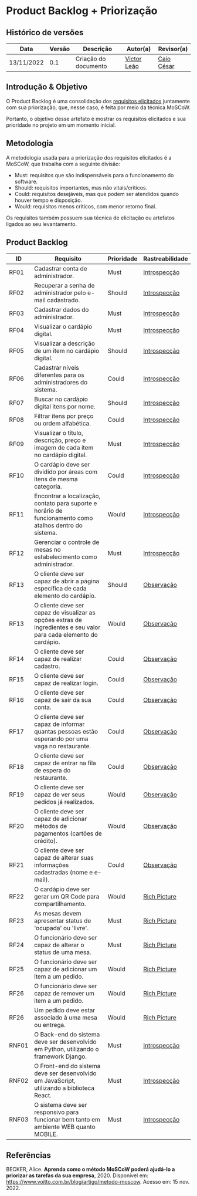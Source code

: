 # Product Backlog + Priorização

## Histórico de versões

|    Data    | Versão |      Descrição       |                   Autor(a)                    |                   Revisor(a)                    |
| ---------- | ------ | -------------------- | --------------------------------------------- | ----------------------------------------------- |
| 13/11/2022 |  0.1   | Criação do documento | [Victor Leão](https://github.com/victorleaoo) | [Caio César](https://github.com/oCaioOliveira) |

## Introdução & Objetivo

O Product Backlog é uma consolidação dos [requisitos elicitados](https://unbarqdsw2022-2.github.io/2022.2_G5_SoftSteakHouse/#/Base/AbordagemNaoEspecifica/Requisitos) juntamente com sua priorização, que, nesse caso, é feita por meio da técnica MoSCoW.

Portanto, o objetivo desse artefato é mostrar os requisitos elicitados e sua prioridade no projeto em um momento inicial.

## Metodologia

A metodologia usada para a priorização dos requisitos elicitados é a MoSCoW, que trabalha com a seguinte divisão:

- Must: requisitos que são indispensáveis para o funcionamento do software.
- Should: requisitos importantes, mas não vitais/críticos.
- Could: requisitos desejáveis, mas que podem ser atendidos quando houver tempo e disposição.
- Would: requisitos menos críticos, com menor retorno final.

Os requisitos também possuem sua técnica de elicitação ou artefatos ligados ao seu levantamento. 

## Product Backlog

| ID | Requisito | Prioridade | Rastreabilidade |
| -- | --------- | ---------- | --------------- |
| RF01 | Cadastrar conta de administrador. | Must | [Introspecção](https://unbarqdsw2022-2.github.io/2022.2_G5_SoftSteakHouse/#/Base/AbordagemNaoEspecifica/Requisitos) |
| RF02 | Recuperar a senha de administrador pelo e-mail cadastrado. | Should | [Introspecção](https://unbarqdsw2022-2.github.io/2022.2_G5_SoftSteakHouse/#/Base/AbordagemNaoEspecifica/Requisitos) |
| RF03 | Cadastrar dados do administrador. | Must | [Introspecção](https://unbarqdsw2022-2.github.io/2022.2_G5_SoftSteakHouse/#/Base/AbordagemNaoEspecifica/Requisitos) |
| RF04 | Visualizar o cardápio digital. | Must | [Introspecção](https://unbarqdsw2022-2.github.io/2022.2_G5_SoftSteakHouse/#/Base/AbordagemNaoEspecifica/Requisitos) |
| RF05 | Visualizar a descrição de um item no cardápio digital. | Should | [Introspecção](https://unbarqdsw2022-2.github.io/2022.2_G5_SoftSteakHouse/#/Base/AbordagemNaoEspecifica/Requisitos) |
| RF06 | Cadastrar níveis diferentes para os administradores do sistema. | Could | [Introspecção](https://unbarqdsw2022-2.github.io/2022.2_G5_SoftSteakHouse/#/Base/AbordagemNaoEspecifica/Requisitos) |
| RF07 | Buscar no cardápio digital itens por nome. | Should | [Introspecção](https://unbarqdsw2022-2.github.io/2022.2_G5_SoftSteakHouse/#/Base/AbordagemNaoEspecifica/Requisitos) |
| RF08 | Filtrar itens por preço ou ordem alfabética. | Could | [Introspecção](https://unbarqdsw2022-2.github.io/2022.2_G5_SoftSteakHouse/#/Base/AbordagemNaoEspecifica/Requisitos) |
| RF09 | Visualizar o título, descrição, preço e imagem de cada item no cardápio digital. | Must | [Introspecção](https://unbarqdsw2022-2.github.io/2022.2_G5_SoftSteakHouse/#/Base/AbordagemNaoEspecifica/Requisitos) |
| RF10 | O cardápio deve ser dividido por áreas com itens de mesma categoria. | Could | [Introspecção](https://unbarqdsw2022-2.github.io/2022.2_G5_SoftSteakHouse/#/Base/AbordagemNaoEspecifica/Requisitos) |
| RF11 | Encontrar a localização, contato para suporte e horário de funcionamento como atalhos dentro do sistema. | Would | [Introspecção](https://unbarqdsw2022-2.github.io/2022.2_G5_SoftSteakHouse/#/Base/AbordagemNaoEspecifica/Requisitos) |
| RF12 | Gerenciar o controle de mesas no estabelecimento como administrador. | Must | [Introspecção](https://unbarqdsw2022-2.github.io/2022.2_G5_SoftSteakHouse/#/Base/AbordagemNaoEspecifica/Requisitos) |
| RF13 | O cliente deve ser capaz de abrir a página específica de cada elemento do cardápio. | Should | [Observação](https://unbarqdsw2022-2.github.io/2022.2_G5_SoftSteakHouse/#/Base/AbordagemNaoEspecifica/Requisitos) |
| RF13 | O cliente deve ser capaz de visualizar as opções extras de ingredientes e seu valor para cada elemento do cardápio. | Would | [Observação](https://unbarqdsw2022-2.github.io/2022.2_G5_SoftSteakHouse/#/Base/AbordagemNaoEspecifica/Requisitos) |
| RF14 | O cliente deve ser capaz de realizar cadastro. | Could | [Observação](https://unbarqdsw2022-2.github.io/2022.2_G5_SoftSteakHouse/#/Base/AbordagemNaoEspecifica/Requisitos) |
| RF15 | O cliente deve ser capaz de realizar login. | Could | [Observação](https://unbarqdsw2022-2.github.io/2022.2_G5_SoftSteakHouse/#/Base/AbordagemNaoEspecifica/Requisitos) |
| RF16 | O cliente deve ser capaz de sair da sua conta. | Could | [Observação](https://unbarqdsw2022-2.github.io/2022.2_G5_SoftSteakHouse/#/Base/AbordagemNaoEspecifica/Requisitos) |
| RF17 | O cliente deve ser capaz de informar quantas pessoas estão esperando por uma vaga no restaurante. | Could | [Observação](https://unbarqdsw2022-2.github.io/2022.2_G5_SoftSteakHouse/#/Base/AbordagemNaoEspecifica/Requisitos) |
| RF18 | O cliente deve ser capaz de entrar na fila de espera do restaurante. | Could | [Observação](https://unbarqdsw2022-2.github.io/2022.2_G5_SoftSteakHouse/#/Base/AbordagemNaoEspecifica/Requisitos) |
| RF19 | O cliente deve ser capaz de ver seus pedidos já realizados. | Would | [Observação](https://unbarqdsw2022-2.github.io/2022.2_G5_SoftSteakHouse/#/Base/AbordagemNaoEspecifica/Requisitos) |
| RF20 | O cliente deve ser capaz de adicionar métodos de pagamentos (cartões de crédito). | Would | [Observação](https://unbarqdsw2022-2.github.io/2022.2_G5_SoftSteakHouse/#/Base/AbordagemNaoEspecifica/Requisitos) |
| RF21 | O cliente deve ser capaz de alterar suas informações cadastradas (nome e e-mail). | Could | [Observação](https://unbarqdsw2022-2.github.io/2022.2_G5_SoftSteakHouse/#/Base/AbordagemNaoEspecifica/Requisitos) |
| RF22 | O cardápio deve ser gerar um QR Code para compartilhamento. | Would | [Rich Picture](https://unbarqdsw2022-2.github.io/2022.2_G5_SoftSteakHouse/#/Base/AbordagemNaoEspecifica/RichPicture) |
| RF23 | As mesas devem apresentar status de 'ocupada' ou 'livre'. | Must | [Rich Picture](https://unbarqdsw2022-2.github.io/2022.2_G5_SoftSteakHouse/#/Base/AbordagemNaoEspecifica/RichPicture) |
| RF24 | O funcionário deve ser capaz de alterar o status de uma mesa. | Must | [Rich Picture](https://unbarqdsw2022-2.github.io/2022.2_G5_SoftSteakHouse/#/Base/AbordagemNaoEspecifica/RichPicture) |
| RF25 | O funcionário deve ser capaz de adicionar um item a um pedido. | Would | [Rich Picture](https://unbarqdsw2022-2.github.io/2022.2_G5_SoftSteakHouse/#/Base/AbordagemNaoEspecifica/RichPicture) |
| RF26 | O funcionário deve ser capaz de remover um item a um pedido. | Would | [Rich Picture](https://unbarqdsw2022-2.github.io/2022.2_G5_SoftSteakHouse/#/Base/AbordagemNaoEspecifica/RichPicture) |
| RF26 | Um pedido deve estar associado à uma mesa ou entrega. | Would | [Rich Picture](https://unbarqdsw2022-2.github.io/2022.2_G5_SoftSteakHouse/#/Base/AbordagemNaoEspecifica/RichPicture) |
| RNF01 | O Back-end do sistema deve ser desenvolvido em Python, utilizando o framework Django. | Must | [Introspecção](https://unbarqdsw2022-2.github.io/2022.2_G5_SoftSteakHouse/#/Base/AbordagemNaoEspecifica/Requisitos) |
| RNF02 | O Front-end do sistema deve ser desenvolvido em JavaScript, utilizando a biblioteca React. | Must | [Introspecção](https://unbarqdsw2022-2.github.io/2022.2_G5_SoftSteakHouse/#/Base/AbordagemNaoEspecifica/Requisitos) |
| RNF03 | O sistema deve ser responsivo para funcionar bem tanto em ambiente WEB quanto MOBILE. | Must | [Introspecção](https://unbarqdsw2022-2.github.io/2022.2_G5_SoftSteakHouse/#/Base/AbordagemNaoEspecifica/Requisitos) |


## Referências

BECKER, Alice. **Aprenda como o método MoSCoW poderá ajudá-lo a priorizar as tarefas da sua empresa**, 2020. Disponível em: https://www.voitto.com.br/blog/artigo/metodo-moscow. Acesso em: 15 nov. 2022.
